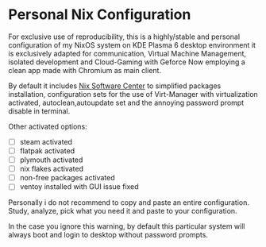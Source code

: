 # Personal Nix Configuration

For exclusive use of reproducibility, this is a highly/stable and personal configuration of my NixOS system on KDE Plasma 6 desktop environment it is exclusively adapted for communication, Virtual Machine Management, isolated development and Cloud-Gaming with Geforce Now  employing a clean app made with Chromium as main client. 

By default it includes [Nix Software Center](https://github.com/snowfallorg/nix-software-center) to simplified packages installation, configuration sets for the use of Virt-Manager with virtualization activated, autoclean,autoupdate set and the annoying password prompt disable in terminal.

Other activated options:

- [ ] steam activated
- [ ] flatpak activated
- [ ] plymouth activated
- [ ] nix flakes activated
- [ ] non-free packages activated
- [ ] ventoy installed with GUI issue fixed

Personally i do not recommend to copy and paste an entire configuration.  Study, analyze, pick what you need it and paste to your configuration.

In the case you ignore this warning, by default this particular system will always boot and login to desktop without password prompts.
